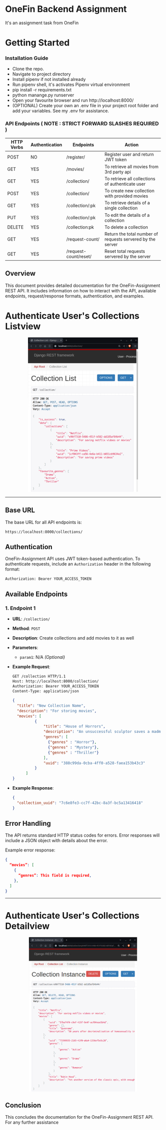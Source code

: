 # OneFin Backend Assignment 
It's an assignment task from OneFin

# Getting Started

### Installation Guide
* Clone the repo.
* Navigate to project directory
* Install pipenv if not installed already
* Run pipenv shell, it's activates Pipenv virtual environment
* pip install -r requirements.txt 
* python manange.py runserver
* Open your favourite browser and run http://localhost:8000/
* (OPTIONAL) Create your own an .env file in your project root folder and add your variables. See my .env for assistance.

### API Endpoints ( NOTE : STRICT FORWARD SLASHES REQUIRED )
| HTTP Verbs | Authentication | Endpoints | Action |
| --- | --- | --- | --- |
| POST | NO | /register/  | Register user and return JWT token |
| GET |  YES |/movies/  | To retrieve all movies from 3rd party api |
| GET |  YES |/collection/  | To retrieve all collections of authenticate user |
| POST | YES |/collection/  | To create new collection with provided movies |
| GET |  YES |/collection/:pk  | To retrieve details of a single collection |
| PUT |  YES |/collection/:pk  | To edit the details of a collection |
| DELETE | YES |/collection:pk  | To delete a collection |
| GET |  YES | /request-count/  | Return the total number of requests servered by the server |
| GET |  YES | /request-count/reset/  | Reset total requests servered by the server |


## Overview

This document provides detailed documentation for the OneFin-Assignment REST API. It includes information on how to interact with the API, available endpoints, request/response formats, authentication, and examples.

# Authenticate User's Collections Listview
<p align="center">
  <a href="https://shub.pythonanywhere.com/profile">
    <img alt="Responsive" src="https://raw.githubusercontent.com/Shubhansh-Simple/OneFin-Assignment/main/Screenshots/Collection-List-View.png" height="500" /> 
  </a>
</p>

<hr>

## Base URL

The base URL for all API endpoints is:

```
https://localhost:8000/collections/
```

## Authentication

OneFin-Assignment API uses JWT token-based authentication. To authenticate requests, include an `Authorization` header in the following format:

```
Authorization: Bearer YOUR_ACCESS_TOKEN
```

## Available Endpoints

### 1. Endpoint 1

- **URL**: `/collection/`
- **Method**: `POST`
- **Description**: Create collections and add movies to it as well
- **Parameters**:
  - `param1`: N/A *(Optional)*

- **Example Request**:
  ```http
  GET /collection HTTP/1.1
  Host: http://localhost:8000/collection/
  Authorization: Bearer YOUR_ACCESS_TOKEN
  Content-Type: application/json
  ```
  ```json
  {
    "title": "New Collection Name",
    "description": "For storing movies",
    "movies": [
            {
                "title": "House of Horrors",
                "description": "An unsuccessful sculptor saves a madman named",
                "genres": [
                  {"genres" : "Horror"},
                  {"genres" : "Mystery"},
                  {"genres" : "Thriller"}
                ],
                "uuid": "388c99da-0cba-4ff0-a528-faea153b43c3"
            }
        ]
  }
  ```
- **Example Response**:
  ```json
  {
    "collection_uuid": "7c6e8fe3-cc7f-42bc-8a3f-bc5a13416418"
  }
  ```

## Error Handling

The API returns standard HTTP status codes for errors. Error responses will include a JSON object with details about the error.

Example error response:

```json
{
  “movies”: [
    {
      “genres”: This field is required,
    },
  ]
}
```

<hr>

# Authenticate User's Collections Detailview
<p align="center">
  <a href="https://shub.pythonanywhere.com/profile">
    <img alt="Responsive" src="https://raw.githubusercontent.com/Shubhansh-Simple/OneFin-Assignment/main/Screenshots/Collection-Detail-View.png" height="500" /> 
  </a>
</p>

## Conclusion

This concludes the documentation for the OneFin-Assignment REST API. For any further assistance

